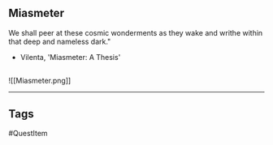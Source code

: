 ## Miasmeter
We shall peer at these cosmic wonderments as they
wake and writhe within that deep and nameless dark."
 - Vilenta, 'Miasmeter: A Thesis'
## 
![[Miasmeter.png]]

---
## Tags
#QuestItem
